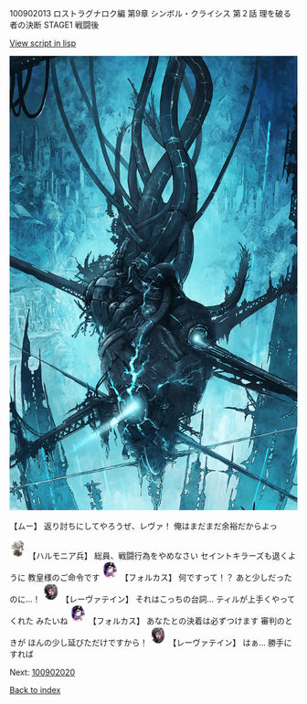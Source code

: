 100902013 ロストラグナロク編 第9章 シンボル・クライシス 第２話 理を破る者の決断 STAGE1 戦闘後

[View script in lisp](../scripts/100902013.txt)

![underground_world.png](../images/backgrounds/underground_world.png)

【ムー】
返り討ちにしてやろうぜ、レヴァ！
俺はまだまだ余裕だからよっ

<img src="../images/units/3810001.png" alt="3810001.png" height="34"/>
【ハルモニア兵】
総員、戦闘行為をやめなさい
セイントキラーズも退くように
教皇様のご命令です

<img src="../images/units/3301811.png" alt="3301811.png" height="34"/>
【フォルカス】
何ですって！？
あと少しだったのに…！

<img src="../images/units/3100211.png" alt="3100211.png" height="34"/>
【レーヴァテイン】
それはこっちの台詞…
ティルが上手くやってくれた
みたいね

<img src="../images/units/3301811.png" alt="3301811.png" height="34"/>
【フォルカス】
あなたとの決着は必ずつけます
審判のときが
ほんの少し延びただけですから！

<img src="../images/units/3100211.png" alt="3100211.png" height="34"/>
【レーヴァテイン】
はぁ…
勝手にすれば

Next: [100902020](100902020.md)

[Back to index](index.md)
